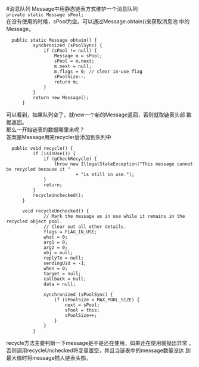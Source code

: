 #消息队列
  Message中用静态链表方式维护一个消息队列  
  `private static Message sPool;`  
  在没有使用的时候，sPool为空。可以通过Message.obtain()来获取消息池
  中的Message。  
````
  public static Message obtain() {
          synchronized (sPoolSync) {
              if (sPool != null) {
                  Message m = sPool;
                  sPool = m.next;
                  m.next = null;
                  m.flags = 0; // clear in-use flag
                  sPoolSize--;
                  return m;
              }
          }
          return new Message();
      }  
````
  可以看到，如果队列空了，就new一个新的Message返回，否则就取链表头部
  数据返回。  
  那么一开始链表的数据哪里来呢？  
  答案是Message用完recycler后添加到队列中
````
  public void recycle() {
          if (isInUse()) {
              if (gCheckRecycle) {
                  throw new IllegalStateException("This message cannot be recycled because it "
                          + "is still in use.");
              }
              return;
          }
          recycleUnchecked();
      }
      
      void recycleUnchecked() {
              // Mark the message as in use while it remains in the recycled object pool.
              // Clear out all other details.
              flags = FLAG_IN_USE;
              what = 0;
              arg1 = 0;
              arg2 = 0;
              obj = null;
              replyTo = null;
              sendingUid = -1;
              when = 0;
              target = null;
              callback = null;
              data = null;
      
              synchronized (sPoolSync) {
                  if (sPoolSize < MAX_POOL_SIZE) {
                      next = sPool;
                      sPool = this;
                      sPoolSize++;
                  }
              }
          }
````  
  recycle方法主要判断一下message是不是还在使用，如果还在使用就抛出异常
  ，否则调用recycleUnchecked将变量置空，并且当链表中的message数量没达
  到最大值时将message插入链表头部。
 
  
